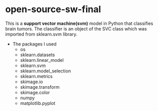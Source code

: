 # open-source-sw-final
This is a **support vector machine(svm)** model in Python that classifies brain tumors. 
The classifier is an object of the SVC class which was imported from sklearn.svm library.

+ The packages I used
  + os
  + sklearn.datasets
  + sklearn.linear_model
  + sklearn.svm
  + sklearn.model_selection
  + sklearn.metrics
  + skimage.io
  + skimage.transform
  + skimage.color
  + numpy
  + matplotlib.pyplot
